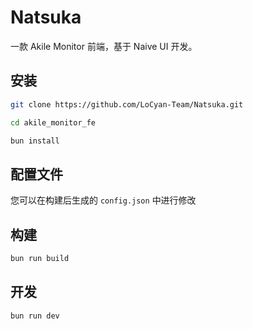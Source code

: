 # Natsuka

一款 Akile Monitor 前端，基于 Naive UI 开发。

## 安装

```bash
git clone https://github.com/LoCyan-Team/Natsuka.git

cd akile_monitor_fe

bun install
```

## 配置文件

您可以在构建后生成的 `config.json` 中进行修改

## 构建

```bash
bun run build
```

## 开发

```bash
bun run dev
```
